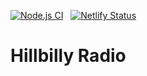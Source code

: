 [![Node.js CI](https://github.com/caldwmark/hr-gatsby/actions/workflows/node.js.yml/badge.svg)](https://github.com/caldwmark/hr-gatsby/actions/workflows/node.js.yml)
<span width='1em'>&nbsp;</span>
[![Netlify Status](https://api.netlify.com/api/v1/badges/79900ff3-4a3a-4349-80c0-6cfd7638b952/deploy-status)](https://app.netlify.com/sites/hr-gatsby/deploys)

# Hillbilly Radio
